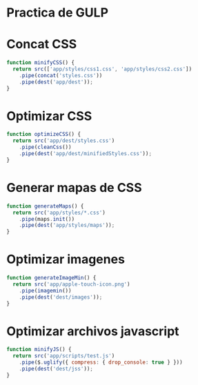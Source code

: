 # Practica de GULP

# Concat CSS

```js 
function minifyCSS() {
  return src(['app/styles/css1.css', 'app/styles/css2.css'])
    .pipe(concat('styles.css'))
    .pipe(dest('app/dest'));
}
```

# Optimizar CSS 

```js
function optimizeCSS() {
  return src('app/dest/styles.css')
    .pipe(cleanCss())
    .pipe(dest('app/dest/minifiedStyles.css'));
}
```

# Generar mapas de CSS

```js
function generateMaps() {
  return src('app/styles/*.css')
    .pipe(maps.init())
    .pipe(dest('app/styles/maps'));
}
```

# Optimizar imagenes

```js
function generateImageMin() {
  return src('app/apple-touch-icon.png')
    .pipe(imagemin())
    .pipe(dest('dest/images'));
}
```

# Optimizar archivos javascript

```js
function minifyJS() {
  return src('app/scripts/test.js')
    .pipe($.uglify({ compress: { drop_console: true } }))
    .pipe(dest('dest/jss'));
}
```

